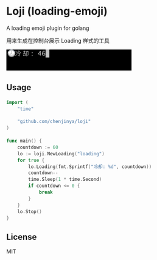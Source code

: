 # Loji (loading-emoji)
A loading emoji plugin for golang

用来生成在控制台展示 Loading 样式的工具

![pic](./animate.gif)

## Usage

```go
import (
    "time"
    
    "github.com/chenjinya/loji"
)

func main() {
    countdown := 60
    lo := loji.NewLoading("loading")
    for true {
        lo.Loading(fmt.Sprintf("冷却: %d", countdown))
        countdown--
        time.Sleep(1 * time.Second)
        if countdown <= 0 {
            break
        }
    }
    lo.Stop()
}

```


## License

MIT